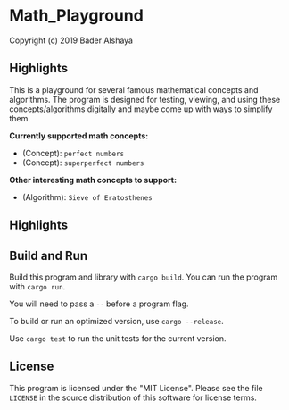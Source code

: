 # Math_Playground

Copyright (c) 2019 Bader Alshaya

## Highlights
This is a playground for several famous mathematical concepts and algorithms. The program is designed for testing, viewing, and using these concepts/algorithms digitally and maybe come up with ways to simplify them.

**Currently supported math concepts:**
- (Concept): `perfect numbers`
- (Concept): `superperfect numbers`

**Other interesting math concepts to support:**
- (Algorithm): `Sieve of Eratosthenes`


## Highlights




## Build and Run

Build this program and library with `cargo build`. You can
run the program with `cargo run`.

You will need to pass a
`--` before a program flag.

To build or run an optimized version, use `cargo --release`.

Use `cargo test` to run the unit tests for the current version.


## License

This program is licensed under the "MIT License". Please
see the file `LICENSE` in the source distribution of this
software for license terms.
